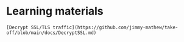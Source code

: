 
# Learning materials
    [Decrypt SSL/TLS traffic](https://github.com/jimmy-mathew/take-off/blob/main/docs/DecryptSSL.md)
